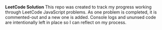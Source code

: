 **LeetCode Solution**
This repo was created to track my progress working through LeetCode JavaScript problems. As one problem is completed, it is commented-out and a new one is added. Console logs and ununsed code are intentionally left in place so I can reflect on my process.
